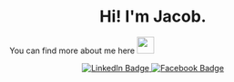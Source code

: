 <div id="header" align="center">
  <h1>Hi! I'm Jacob.</h1>
</div>

You can find more about me here <img src="https://media.giphy.com/media/Rdod7XvXQjzCVpiDnR/giphy.gif" width="30px"/>

<div id="badges" align="center">
  <a href="https://www.linkedin.com/in/jakub-berkowski-a49b07107/">
    <img src="https://img.shields.io/badge/LinkedIn-blue?style=for-the-badge&logo=linkedin&logoColor=white" alt="LinkedIn Badge"/>
  </a>
  <a href="https://www.facebook.com/jakub.berkowski">
    <img src="https://img.shields.io/badge/Facebook-blue?style=for-the-badge&logo=facebook&logoColor=white" alt="Facebook Badge"/>
  </a>
 </div>
